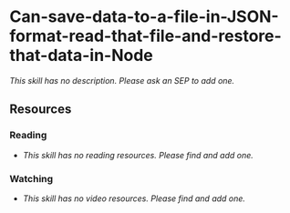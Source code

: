 # Can-save-data-to-a-file-in-JSON-format-read-that-file-and-restore-that-data-in-Node

_This skill has no description. Please ask an SEP to add one._

## Resources

### Reading

- _This skill has no reading resources. Please find and add one._

### Watching

- _This skill has no video resources. Please find and add one._
